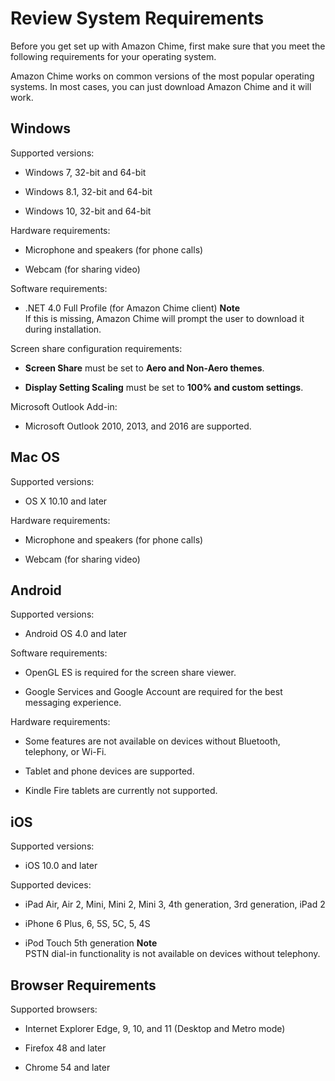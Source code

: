 # Review System Requirements<a name="chime-requirements"></a>

Before you get set up with Amazon Chime, first make sure that you meet the following requirements for your operating system\.

Amazon Chime works on common versions of the most popular operating systems\. In most cases, you can just download Amazon Chime and it will work\.

## Windows<a name="windows"></a>

Supported versions:

+ Windows 7, 32\-bit and 64\-bit

+ Windows 8\.1, 32\-bit and 64\-bit

+ Windows 10, 32\-bit and 64\-bit

Hardware requirements:

+ Microphone and speakers \(for phone calls\)

+ Webcam \(for sharing video\)

Software requirements:

+ \.NET 4\.0 Full Profile \(for Amazon Chime client\)
**Note**  
If this is missing, Amazon Chime will prompt the user to download it during installation\.

Screen share configuration requirements:

+ **Screen Share** must be set to **Aero and Non\-Aero themes**\.

+ **Display Setting Scaling** must be set to **100% and custom settings**\.

Microsoft Outlook Add\-in:

+ Microsoft Outlook 2010, 2013, and 2016 are supported\.

## Mac OS<a name="mac"></a>

Supported versions:

+ OS X 10\.10 and later

Hardware requirements:

+ Microphone and speakers \(for phone calls\)

+ Webcam \(for sharing video\)

## Android<a name="android"></a>

Supported versions:

+ Android OS 4\.0 and later

Software requirements:

+ OpenGL ES is required for the screen share viewer\.

+ Google Services and Google Account are required for the best messaging experience\.

Hardware requirements:

+ Some features are not available on devices without Bluetooth, telephony, or Wi\-Fi\.

+ Tablet and phone devices are supported\.

+ Kindle Fire tablets are currently not supported\.

## iOS<a name="ios"></a>

Supported versions:

+ iOS 10\.0 and later

Supported devices:

+ iPad Air, Air 2, Mini, Mini 2, Mini 3, 4th generation, 3rd generation, iPad 2

+ iPhone 6 Plus, 6, 5S, 5C, 5, 4S

+ iPod Touch 5th generation
**Note**  
PSTN dial\-in functionality is not available on devices without telephony\.

## Browser Requirements<a name="browser"></a>

Supported browsers:

+ Internet Explorer Edge, 9, 10, and 11 \(Desktop and Metro mode\)

+ Firefox 48 and later

+ Chrome 54 and later